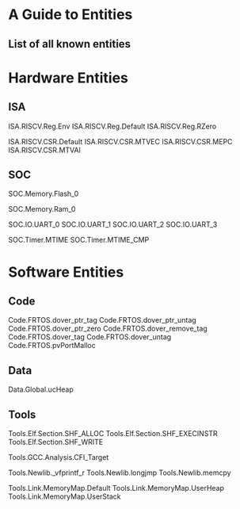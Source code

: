 A Guide to Entities
===================

List of all known entities
--------------------------

Hardware Entities
=================

ISA
---

ISA.RISCV.Reg.Env
ISA.RISCV.Reg.Default
ISA.RISCV.Reg.RZero

ISA.RISCV.CSR.Default
ISA.RISCV.CSR.MTVEC
ISA.RISCV.CSR.MEPC
ISA.RISCV.CSR.MTVAl

SOC
---

SOC.Memory.Flash_0

SOC.Memory.Ram_0

SOC.IO.UART_0
SOC.IO.UART_1
SOC.IO.UART_2
SOC.IO.UART_3

SOC.Timer.MTIME
SOC.Timer.MTIME_CMP

Software Entities
=================

Code
----

Code.FRTOS.dover_ptr_tag
Code.FRTOS.dover_ptr_untag
Code.FRTOS.dover_ptr_zero
Code.FRTOS.dover_remove_tag
Code.FRTOS.dover_tag
Code.FRTOS.dover_untag
Code.FRTOS.pvPortMalloc

Data
----

Data.Global.ucHeap

Tools
-----

Tools.Elf.Section.SHF_ALLOC
Tools.Elf.Section.SHF_EXECINSTR
Tools.Elf.Section.SHF_WRITE

Tools.GCC.Analysis.CFI_Target
    
Tools.Newlib._vfprintf_r
Tools.Newlib.longjmp
Tools.Newlib.memcpy

Tools.Link.MemoryMap.Default
Tools.Link.MemoryMap.UserHeap
Tools.Link.MemoryMap.UserStack
